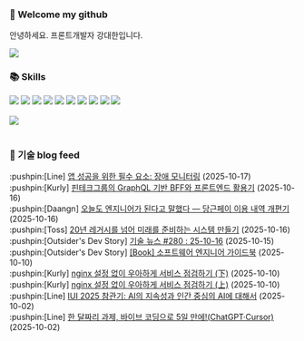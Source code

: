 ### 👋 Welcome my github

안녕하세요. 프론트개발자 강대한입니다.
<br>

<!--
![header](https://capsule-render.vercel.app/api?type=Waving&color=auto&height=300&section=header&text=Welcome&fontAlignY=40&desc=KangDaeHan%20github%20&descSize=20&descAlignY=55&animation=fadeIn&fontSize=90)

**KangDaeHan/KangDaeHan** is a ✨ _special_ ✨ repository because its `README.md` (this file) appears on your GitHub profile.

Here are some ideas to get you started:

- 🔭 I’m currently working on ...
- 🌱 I’m currently learning ...
- 👯 I’m looking to collaborate on ...
- 🤔 I’m looking for help with ...
- 💬 Ask me about ...
- 📫 How to reach me: ...
- 😄 Pronouns: ...
- ⚡ Fun fact: ...
-->

<a href="https://twinfamily.github.io" target="_blank"><img src="https://img.shields.io/badge/Blog-121D33?style=flat-square&logo=blogger&logoColor=ffffff"/></a>

### :books: Skills
<a href="#" target="_blank"><img src="https://img.shields.io/badge/React-61DAFB?style=flat-square&logo=react&logoColor=ffffff"/></a>
<a href="#" target="_blank"><img src="https://img.shields.io/badge/Html5-E34F26?style=flat-square&logo=html5&logoColor=ffffff"/></a>
<a href="#" target="_blank"><img src="https://img.shields.io/badge/Javascript-F7DF1E?style=flat-square&logo=javascript&logoColor=ffffff"/></a>
<a href="#" target="_blank"><img src="https://img.shields.io/badge/Cssmodules-000000?style=flat-square&logo=cssmodules&logoColor=ffffff"/></a>
<a href="#" target="_blank"><img src="https://img.shields.io/badge/Node.js-339933?style=flat-square&logo=nodedotjs&logoColor=ffffff"/></a>
<a href="#" target="_blank"><img src="https://img.shields.io/badge/Typescript-3178C6?style=flat-square&logo=typescript&logoColor=ffffff"/></a>
<a href="#" target="_blank"><img src="https://img.shields.io/badge/Git-F05032?style=flat-square&logo=git&logoColor=ffffff"/></a>
<a href="#" target="_blank"><img src="https://img.shields.io/badge/Gitlab-FC6D26?style=flat-square&logo=gitlab&logoColor=ffffff"/></a>
<a href="#" target="_blank"><img src="https://img.shields.io/badge/Webpack-8DD6F9?style=flat-square&logo=webpack&logoColor=ffffff"/></a>
<a href="#" target="_blank"><img src="https://img.shields.io/badge/Vite-646CFF?style=flat-square&logo=vite&logoColor=ffffff"/></a>
<br><br>
<img src="https://github-readme-stats.vercel.app/api/top-langs/?username=KangDaeHan&layout=compact">
<br><br>
### :round_pushpin: 기술 blog feed
<!-- BLOG-POST-LIST:START --><div>:pushpin:[Line] <a target="_blank" href="https://techblog.lycorp.co.jp/ko/outage-monitoring-for-app-success">앱 성공을 위한 필수 요소: 장애 모니터링</a> (2025-10-17)</div><div>:pushpin:[Kurly] <a target="_blank" href="http://thefarmersfront.github.io/blog/fintech-bff-introduction/">핀테크그룹의 GraphQL 기반 BFF와 프론트엔드 활용기</a> (2025-10-16)</div><div>:pushpin:[Daangn] <a target="_blank" href="https://medium.com/daangn/%EC%98%A4%EB%8A%98%EB%8F%84-%EC%97%94%EC%A7%80%EB%8B%88%EC%96%B4%EA%B0%80-%EB%90%9C%EB%8B%A4%EA%B3%A0-%EB%A7%90%ED%96%88%EB%8B%A4-%EB%8B%B9%EA%B7%BC%ED%8E%98%EC%9D%B4-%EC%9D%B4%EC%9A%A9%EB%82%B4%EC%97%AD-%EA%B0%9C%ED%8E%B8%EA%B8%B0-89ca764ef5eb?source=rss----4505f82a2dbd---4">오늘도 엔지니어가 된다고 말했다 — 당근페이 이용 내역 개편기</a> (2025-10-16)</div><div>:pushpin:[Toss] <a target="_blank" href="https://toss.tech/article/payments-legacy-1">20년 레거시를 넘어 미래를 준비하는 시스템 만들기</a> (2025-10-16)</div><div>:pushpin:[Outsider's Dev Story] <a target="_blank" href="https://blog.outsider.ne.kr/1775">기술 뉴스 #280 : 25-10-16</a> (2025-10-15)</div><div>:pushpin:[Outsider's Dev Story] <a target="_blank" href="https://blog.outsider.ne.kr/1774">[Book] 소프트웨어 엔지니어 가이드북</a> (2025-10-10)</div><div>:pushpin:[Kurly] <a target="_blank" href="http://thefarmersfront.github.io/blog/access-block-2/">nginx 설정 없이 우아하게 서비스 점검하기 &lpar;下&rpar;</a> (2025-10-10)</div><div>:pushpin:[Kurly] <a target="_blank" href="http://thefarmersfront.github.io/blog/access-block-1/">nginx 설정 없이 우아하게 서비스 점검하기 &lpar;上&rpar;</a> (2025-10-10)</div><div>:pushpin:[Line] <a target="_blank" href="https://techblog.lycorp.co.jp/ko/iui-2025-recap">IUI 2025 참관기: AI의 지속성과 인간 중심의 AI에 대해서</a> (2025-10-02)</div><div>:pushpin:[Line] <a target="_blank" href="https://techblog.lycorp.co.jp/ko/finishing-a-1-month-assignment-in-5-days-with-vibe-coding">한 달짜리 과제, 바이브 코딩으로 5일 만에!&lpar;ChatGPT·Cursor&rpar;</a> (2025-10-02)</div><!-- BLOG-POST-LIST:END -->

<!-- ![Anurag's GitHub stats](https://github-readme-stats.vercel.app/api?username=KangDaeHan&show_icons=true&theme=radical) -->
